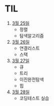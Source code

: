 # TIL

1. [3월 25일](자료구조알고리즘/0325.md)
   - 정렬
   - 탐색알고리즘
2. [3월 26일](자료구조알고리즘/0326.md)
   - 연결리스트
   - 스택
3. [3월 27일](자료구조알고리즘/0327.md)
   - 큐
   - 트리
   - 이진완전탐색
   - 힙
4. [3월 28일](자료구조알고리즘/0328.md)
   - 코딩테스트 실습